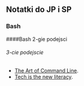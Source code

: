 ## Notatki do JP i SP

### Bash

####Bash 2-gie podejsci

###### 3-cie podejscie

* [The Art of Command Line](https://github.com/jlevy/the-art-of-command-line/blob/master/README.md).
* [Tech is the new literacy](https://www.learnenough.com/). 
